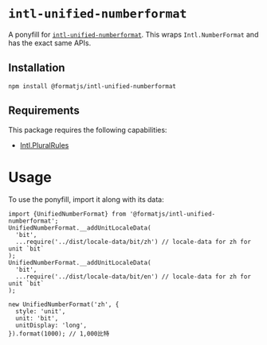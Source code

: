 # `intl-unified-numberformat`

A ponyfill for [`intl-unified-numberformat`](https://github.com/tc39/proposal-unified-intl-numberformat). This wraps `Intl.NumberFormat` and has the exact same APIs.

## Installation

```
npm install @formatjs/intl-unified-numberformat
```

## Requirements

This package requires the following capabilities:

- [Intl.PluralRules](https://developer.mozilla.org/en-US/docs/Web/JavaScript/Reference/Global_Objects/PluralRules)

# Usage

To use the ponyfill, import it along with its data:

```tsx
import {UnifiedNumberFormat} from '@formatjs/intl-unified-numberformat';
UnifiedNumberFormat.__addUnitLocaleData(
  'bit',
  ...require('../dist/locale-data/bit/zh') // locale-data for zh for unit `bit`
);
UnifiedNumberFormat.__addUnitLocaleData(
  'bit',
  ...require('../dist/locale-data/bit/en') // locale-data for zh for unit `bit`
);

new UnifiedNumberFormat('zh', {
  style: 'unit',
  unit: 'bit',
  unitDisplay: 'long',
}).format(1000); // 1,000比特
```
